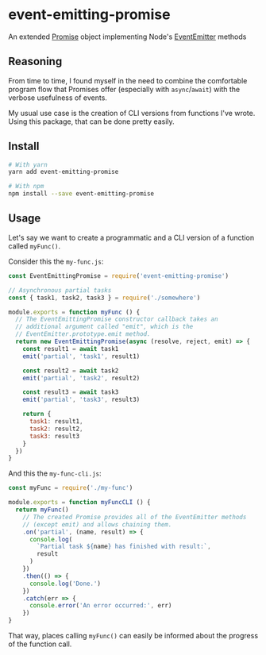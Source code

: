 # event-emitting-promise

An extended [Promise](https://developer.mozilla.org/de/docs/Web/JavaScript/Reference/Global_Objects/Promise) object implementing Node's [EventEmitter](https://nodejs.org/api/events.html#events_class_eventemitter) methods

## Reasoning
From time to time, I found myself in the need to combine the comfortable program flow that Promises offer (especially with `async`/`await`) with the verbose usefulness of events.

My usual use case is the creation of CLI versions from functions I've wrote. Using this package, that can be done pretty easily.

## Install
```bash
# With yarn
yarn add event-emitting-promise

# With npm
npm install --save event-emitting-promise
```

## Usage
Let's say we want to create a programmatic and a CLI version of a function called `myFunc()`.

Consider this the `my-func.js`:
```javascript
const EventEmittingPromise = require('event-emitting-promise')

// Asynchronous partial tasks
const { task1, task2, task3 } = require('./somewhere')

module.exports = function myFunc () {
  // The EventEmittingPromise constructor callback takes an
  // additional argument called "emit", which is the
  // EventEmitter.prototype.emit method.
  return new EventEmittingPromise(async (resolve, reject, emit) => {
    const result1 = await task1
    emit('partial', 'task1', result1)

    const result2 = await task2
    emit('partial', 'task2', result2)

    const result3 = await task3
    emit('partial', 'task3', result3)

    return {
      task1: result1,
      task2: result2,
      task3: result3
    }
  })
}
```

And this the `my-func-cli.js`:
```javascript
const myFunc = require('./my-func')

module.exports = function myFuncCLI () {
  return myFunc()
    // The created Promise provides all of the EventEmitter methods
    // (except emit) and allows chaining them.
    .on('partial', (name, result) => {
      console.log(
        `Partial task ${name} has finished with result:`,
        result
      )
    })
    .then(() => {
      console.log('Done.')
    })
    .catch(err => {
      console.error('An error occurred:', err)
    })  
}
```

That way, places calling `myFunc()` can easily be informed about the progress of the function call.